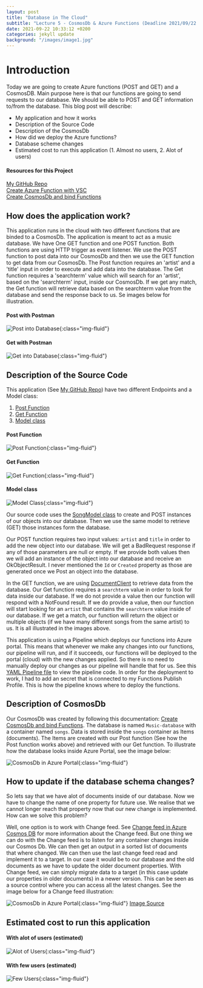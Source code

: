 ```yaml
---
layout: post
title: "Database in The Cloud"
subtitle: "Lecture 5 - CosmosDb & Azure Functions (Deadline 2021/09/22 23:55)"
date: 2021-09-22 10:33:12 +0200
categories: jekyll update
background: "/images/image1.jpg"
---
```


# Introduction

Today we are going to create Azure functions (POST and GET) and a CosmosDB. Main purpose here is that our functions are going to send requests to our database. We should be able to POST and GET information to/from the database. This blog post will describe:

- My application and how it works
- Description of the Source Code
- Description of the CosmosDb
- How did we deploy the Azure functions?
- Database scheme changes
- Estimated cost to run this application (1. Almost no users, 2. Alot of users)

#### Resources for this Project

[My GitHub Repo](https://github.com/Orhan92/CosmosFunction)\
[Create Azure Function with VSC](https://docs.microsoft.com/sv-se/azure/azure-functions/create-first-function-vs-code-csharp)\
[Create CosmosDb and bind Functions](https://docs.microsoft.com/sv-se/azure/azure-functions/functions-add-output-binding-cosmos-db-vs-code?pivots=programming-language-csharp)

## How does the application work?

This application runs in the cloud with two different functions that are binded to a CosmosDb. The application is meant to act as a music database. We have One GET function and one POST function. Both functions are using HTTP trigger as event listener. We use the POST function to post data into our CosmosDb and then we use the GET function to get data from our CosmosDb. The Post function requires an 'artist' and a 'title' input in order to execute and add data into the database. The Get function requires a 'searchterm' value which will search for an 'artist', based on the 'searchterm' input, inside our CosmosDb. If we get any match, the Get function will retrieve data based on the searchterm value from the database and send the response back to us. Se images below for illustration.

#### Post with Postman

![Post into Database](/images/post-cosmosdb.png){:class="img-fluid"}

#### Get with Postman

![Get into Database](/images/get-cosmosdb.png){:class="img-fluid"}

## Description of the Source Code

This application (See [My GitHub Repo](https://github.com/Orhan92/CosmosFunction)) have two different Endpoints and a Model class:

1. [Post Function](https://github.com/Orhan92/CosmosFunction/blob/main/CosmosFunctionPost.cs)
2. [Get Function](https://github.com/Orhan92/CosmosFunction/blob/main/CosmosFunctionGet.cs)
3. [Model class](https://github.com/Orhan92/CosmosFunction/blob/main/SongModel.cs)

#### Post Function

![Post Function](/images/function-post.png){:class="img-fluid"}

#### Get Function

![Get Function](/images/function-get.png){:class="img-fluid"}

#### Model class

![Model Class](/images/class-model.png){:class="img-fluid"}

Our source code uses the [SongModel class](https://github.com/Orhan92/CosmosFunction/blob/main/SongModel.cs) to create and POST instances of our objects into our database. Then we use the same model to retrieve (GET) those instances form the database.

Our POST function requires two input values: `artist` and `title` in order to add the new object into our database. We will get a BadRequest response if any of those parameters are null or empty. If we provide both values then we will add an instance of the object into our database and receive an OkObjectResult. I never mentioned the `Id` or `Created` property as those are generated once we Post an object into the database.

In the GET function, we are using [DocumentClient](https://docs.microsoft.com/en-us/azure/azure-functions/functions-bindings-cosmosdb-v2-input?tabs=csharp#http-trigger-get-multiple-docs-using-documentclient-c) to retrieve data from the database. Our Get function requires a `searchterm` value in order to look for data inside our database. If we do not provide a value then our function will respond with a NotFound result. If we do provide a value, then our function will start looking for an `artist` that contains the `searchterm` value inside of our database. If we get a match, our function will return the object or multiple objects (if we have many different songs from the same artist) to us. It is all illustrated in the images above.

This application is using a Pipeline which deploys our functions into Azure portal. This means that whenever we make any changes into our functions, our pipeline will run, and if it succeeds, our functions will be deployed to the portal (cloud) with the new changes applied. So there is no need to manually deploy our changes as our pipeline will handle that for us. See this [YAML Pipeline file](https://github.com/Orhan92/CosmosFunction/blob/main/.github/workflows/Deploy%20Azure%20Function.yml) to view the pipeline code. In order for the deployment to work, I had to add an secret that is connected to my Functions Publish Profile. This is how the pipeline knows where to deploy the functions.

## Description of CosmosDb

Our CosmosDb was created by following this documentation: [Create CosmosDb and bind Functions](https://docs.microsoft.com/sv-se/azure/azure-functions/functions-add-output-binding-cosmos-db-vs-code?pivots=programming-language-csharp). The database is named `Music-database` with a container named `songs`. Data is stored inside the `songs` container as Items (documents). The Items are created with our Post function (See how the Post function works above) and retrieved with our Get function.
To illustrate how the database looks inside Azure Portal, see the image below:

![CosmosDb in Azure Portal](/images/cosmosdb-portal.png){:class="img-fluid"}

## How to update if the database schema changes?

So lets say that we have alot of documents inside of our database. Now we have to change the name of one property for future use. We realise that we cannot longer reach that property now that our new change is implemented. How can we solve this problem?

Well, one option is to work with Change feed. See [Change feed in Azure Cosmos DB](https://docs.microsoft.com/en-us/azure/cosmos-db/change-feed) for more information about the Change feed. But one thing we can do with the Change feed is to listen for any container changes inside our Cosmos Db. We can then get an output in a sorted list of documents that where changed. We can then use the last change feed read and implement it to a target. In our case it would be to our database and the old documents as we have to update the older document properties. With Change feed, we can simply migrate data to a target (in this case update our properties in older documents) in a newer version. This can be seen as a source control where you can access all the latest changes. See the image below for a Change feed illustration:

![CosmosDb in Azure Portal](/images/changefeed.jpg){:class="img-fluid"}
[Image Source](https://www.sqlservercentral.com/articles/cosmosdb-change-feed-processing)

## Estimated cost to run this application

#### With alot of users (estimated)

![Alot of Users](/images/costalot.png){:class="img-fluid"}

#### With few users (estimated)

![Few Users](/images/fewusers.png){:class="img-fluid"}
